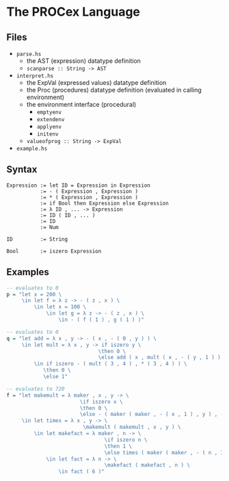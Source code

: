 # The PROCex Language
## Files
* `parse.hs`
    - the AST (expression) datatype definition
    - `scanparse :: String -> AST`
* `interpret.hs`
    - the ExpVal (expressed values) datatype definition
    - the Proc (procedures) datatype definition (evaluated in calling environment)
    - the environment interface (procedural)
        - `emptyenv`
        - `extendenv`
        - `applyenv`
        - `initenv`
    - `valueofprog :: String -> ExpVal`
* `example.hs`

## Syntax
```
Expression := let ID = Expression in Expression
           := - ( Expression , Expression )
           := * ( Expression , Expression )
           := if Bool then Expression else Expression
           := λ ID , ... -> Expression
           := ID ( ID , ... )
           := ID
           := Num

ID         := String

Bool       := iszero Expression
```

## Examples
```hs
-- evaluates to 0
p = "let x = 200 \
     \in let f = λ z -> - ( z , x ) \
         \in let x = 100 \
             \in let g = λ z -> - ( z , x ) \
                 \in - ( f ( 1 ) , g ( 1 ) )"
```

```hs
-- evaluates to 0
q = "let add = λ x , y -> - ( x , - ( 0 , y ) ) \
     \in let mult = λ x , y -> if iszero y \
                              \then 0 \
                              \else add ( x , mult ( x , - ( y , 1 ) ) ) \
         \in if iszero - ( mult ( 3 , 4 ) , * ( 3 , 4 ) ) \
            \then 0 \
            \else 1"
```

```hs
-- evaluates to 720
f = "let makemult = λ maker , x , y -> \
                        \if iszero x \
                        \then 0 \
                        \else - ( maker ( maker , - ( x , 1 ) , y ) , - ( 0 , y ) ) \
     \in let times = λ x , y -> \
                         \makemult ( makemult , x , y ) \
         \in let makefact = λ maker , n -> \
                                \if iszero n \
                                \then 1 \
                                \else times ( maker ( maker , - ( n , 1 ) ) , n ) \
             \in let fact = λ n -> \
                                \makefact ( makefact , n ) \
                 \in fact ( 6 )"
```
